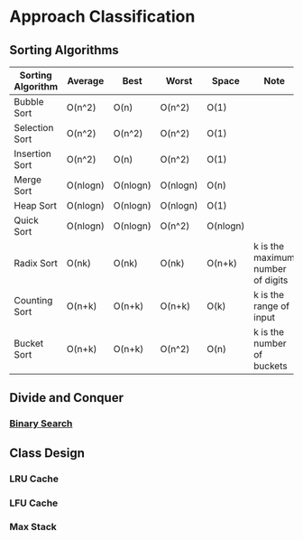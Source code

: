 # Approach Classification

## Sorting Algorithms

| Sorting Algorithm | Average | Best | Worst | Space | Note |
|---| ----- | -------- | ---------- |--------- |------- |
|Bubble Sort| O(n^2) | O(n) | O(n^2) | O(1) | |
|Selection Sort| O(n^2) | O(n^2) | O(n^2) | O(1) | |
|Insertion Sort| O(n^2) | O(n) | O(n^2) | O(1) | |
|Merge Sort| O(nlogn) | O(nlogn) | O(nlogn) | O(n) | |
|Heap Sort| O(nlogn) | O(nlogn) | O(nlogn) | O(1) | |
|Quick Sort| O(nlogn) | O(nlogn) | O(n^2) | O(nlogn)| |
|Radix Sort| O(nk) | O(nk) | O(nk) | O(n+k) |k is the maximum number of digits|
|Counting Sort| O(n+k) | O(n+k) | O(n+k) | O(k) |k is the range of input|
|Bucket Sort| O(n+k) | O(n+k) | O(n^2) | O(n) |k is the number of buckets|

## Divide and Conquer

### [Binary Search](./Classification/Binary_Search.py)



## Class Design

### LRU Cache

### LFU Cache

### Max Stack













